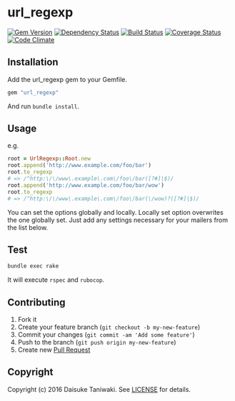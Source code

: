 # url_regexp

[![Gem Version][gem-image]][gem-link]
[![Dependency Status][deps-image]][deps-link]
[![Build Status][build-image]][build-link]
[![Coverage Status][cov-image]][cov-link]
[![Code Climate][gpa-image]][gpa-link]

## Installation

Add the url_regexp gem to your Gemfile.

```ruby
gem "url_regexp"
```

And run `bundle install`.

## Usage

e.g.

```ruby
root = UrlRegexp::Root.new
root.append('http://www.example.com/foo/bar')
root.to_regexp
# => /^http:\/\/www\.example\.com\/foo\/bar([?#]|$)/
root.append('http://www.example.com/foo/bar/wow')
root.to_regexp
# => /^http:\/\/www\.example\.com\/foo\/bar(\/wow)?([?#]|$)/
```

You can set the options globally and locally. Locally set option overwrites the one globally set. Just add any settings necessary for your mailers from the list below.

## Test

```bash
bundle exec rake
```

It will execute `rspec` and `rubocop`.

## Contributing

1. Fork it
2. Create your feature branch (`git checkout -b my-new-feature`)
3. Commit your changes (`git commit -am 'Add some feature'`)
4. Push to the branch (`git push origin my-new-feature`)
5. Create new [Pull Request](../../pull/new/master)

## Copyright

Copyright (c) 2016 Daisuke Taniwaki. See [LICENSE](LICENSE) for details.



[gem-image]:   https://badge.fury.io/rb/url_regexp.svg
[gem-link]:    http://badge.fury.io/rb/url_regexp
[build-image]: https://secure.travis-ci.org/dtaniwaki/url_regexp.svg?branch=master
[build-link]:  http://travis-ci.org/dtaniwaki/url_regexp?branch=master
[deps-image]:  https://gemnasium.com/dtaniwaki/url_regexp.svg?branch=master
[deps-link]:   https://gemnasium.com/dtaniwaki/url_regexp?branch=master
[cov-image]:   https://coveralls.io/repos/github/dtaniwaki/url_regexp/badge.svg?branch=master
[cov-link]:    https://coveralls.io/github/dtaniwaki/url_regexp?branch=master
[gpa-image]:   https://codeclimate.com/github/dtaniwaki/url_regexp.svg?branch=master
[gpa-link]:    https://codeclimate.com/github/dtaniwaki/url_regexp?branch=master

